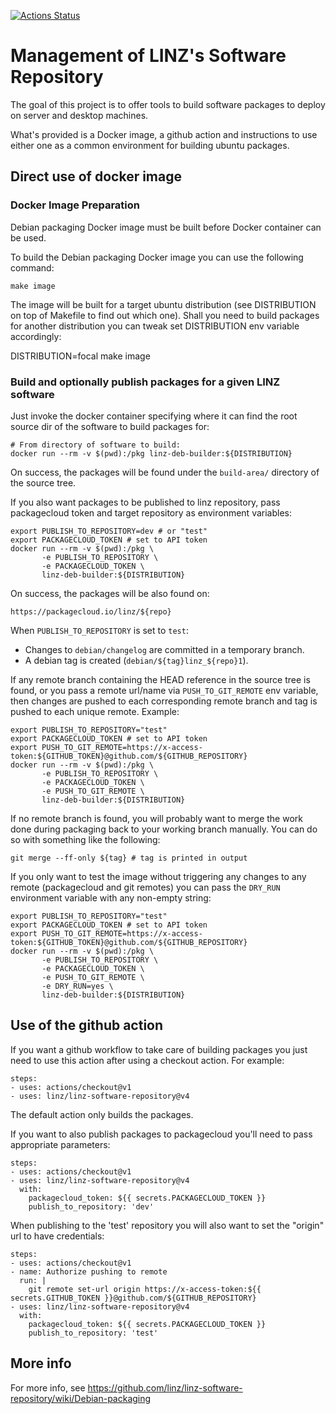 [![Actions Status](https://github.com/linz/linz-software-repository/workflows/CI/badge.svg?branch=master)](https://github.com/linz/linz-software-repository/actions)

# Management of LINZ's Software Repository

The goal of this project is to offer tools to build software packages
to deploy on server and desktop machines.

What's provided is a Docker image, a github action and instructions to
use either one as a common environment for building ubuntu packages.

## Direct use of docker image

### Docker Image Preparation

Debian packaging Docker image must be built before Docker container
can be used.

To build the Debian packaging Docker image you can use the following
command:

	make image

The image will be built for a target ubuntu distribution
(see DISTRIBUTION on top of Makefile to find out which one).
Shall you need to build packages for another distribution
you can tweak set DISTRIBUTION env variable accordingly:

  DISTRIBUTION=focal make image

### Build and optionally publish packages for a given LINZ software

Just invoke the docker container specifying where it can find the
root source dir of the software to build packages for:

    # From directory of software to build:
    docker run --rm -v $(pwd):/pkg linz-deb-builder:${DISTRIBUTION}

On success, the packages will be found under the `build-area/`
directory of the source tree.

If you also want packages to be published to linz repository, pass
packagecloud token and target repository as environment variables:

    export PUBLISH_TO_REPOSITORY=dev # or "test"
    export PACKAGECLOUD_TOKEN # set to API token
    docker run --rm -v $(pwd):/pkg \
           -e PUBLISH_TO_REPOSITORY \
           -e PACKAGECLOUD_TOKEN \
           linz-deb-builder:${DISTRIBUTION}

On success, the packages will be also found on:

    https://packagecloud.io/linz/${repo}

When `PUBLISH_TO_REPOSITORY` is set to `test`:

  - Changes to `debian/changelog` are committed in a temporary branch.
  - A debian tag is created (`debian/${tag}linz_${repo}1`).

  If any remote branch containing the HEAD reference in the source tree
  is found, or you pass a remote url/name via `PUSH_TO_GIT_REMOTE` env
  variable, then changes are pushed to each corresponding remote branch
  and tag is pushed to each unique remote. Example:

    export PUBLISH_TO_REPOSITORY="test"
    export PACKAGECLOUD_TOKEN # set to API token
    export PUSH_TO_GIT_REMOTE=https://x-access-token:${GITHUB_TOKEN}@github.com/${GITHUB_REPOSITORY}
    docker run --rm -v $(pwd):/pkg \
           -e PUBLISH_TO_REPOSITORY \
           -e PACKAGECLOUD_TOKEN \
           -e PUSH_TO_GIT_REMOTE \
           linz-deb-builder:${DISTRIBUTION}

If no remote branch is found, you will probably want to merge the work done
during packaging back to your working branch manually.  You can do so with
something like the following:

    git merge --ff-only ${tag} # tag is printed in output

If you only want to test the image without triggering any changes
to any remote (packagecloud and git remotes) you can pass the `DRY_RUN`
environment variable with any non-empty string:

    export PUBLISH_TO_REPOSITORY="test"
    export PACKAGECLOUD_TOKEN # set to API token
    export PUSH_TO_GIT_REMOTE=https://x-access-token:${GITHUB_TOKEN}@github.com/${GITHUB_REPOSITORY}
    docker run --rm -v $(pwd):/pkg \
           -e PUBLISH_TO_REPOSITORY \
           -e PACKAGECLOUD_TOKEN \
           -e PUSH_TO_GIT_REMOTE \
           -e DRY_RUN=yes \
           linz-deb-builder:${DISTRIBUTION}

## Use of the github action

If you want a github workflow to take care of building packages
you just need to use this action after using a checkout action.
For example:

    steps:
    - uses: actions/checkout@v1
    - uses: linz/linz-software-repository@v4

The default action only builds the packages.

If you want to also publish packages to packagecloud
you'll need to pass appropriate parameters:

    steps:
    - uses: actions/checkout@v1
    - uses: linz/linz-software-repository@v4
      with:
        packagecloud_token: ${{ secrets.PACKAGECLOUD_TOKEN }}
        publish_to_repository: 'dev'

When publishing to the 'test' repository you will also want
to set the "origin" url to have credentials:

    steps:
    - uses: actions/checkout@v1
    - name: Authorize pushing to remote
      run: |
        git remote set-url origin https://x-access-token:${{ secrets.GITHUB_TOKEN }}@github.com/${GITHUB_REPOSITORY}
    - uses: linz/linz-software-repository@v4
      with:
        packagecloud_token: ${{ secrets.PACKAGECLOUD_TOKEN }}
        publish_to_repository: 'test'

## More info

For more info, see
https://github.com/linz/linz-software-repository/wiki/Debian-packaging

